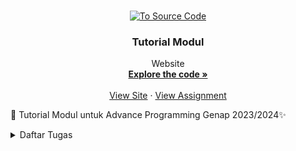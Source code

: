 <a name="readme-top"></a>

<br />
<div align="center">
  <a href="https://github.com/SamuelTanielM/eshop">
    <img src="pictures/logo_hae.png" alt="To Source Code" width="80" height="80">
  </a>

<h3 align="center">Tutorial Modul</h3>

  <p align="center">
    Website
    <br />
    <a href="https://github.com/SamuelTanielM/eshop"><strong>Explore the code »</strong></a>
    <br />
    <br />
    <a href="https://eshop-samuelt-adpro.koyeb.app">View Site</a>
    ·
    <a href="https://scele.cs.ui.ac.id/course/view.php?id=3747">View Assignment</a>
  </p>
</div>


🏪 Tutorial Modul untuk Advance Programming Genap 2023/2024✨
<details>
  <summary>Daftar Tugas</summary>
  <ol>

<hr>
      <details>
      <summary><a href="#tugas-2">Tutorial / Module 1 | ⭐ Coding Standards</a></summary>

<hr>
<hr>
<!-- #TODO:>>>:TODO:>>>:TODO:>>>:TODO:>>>:TODO:>>>:TODO:>>>:TODO:>>>:TODO:>>>:TODO:>>>:TODO:>>>:TODO:>>>:TODO:>>>:TODO:>>>:TODO:>>>:TODO:>>>:TODO:>>>:TODO:>>>:TODO:>>>:TODO:>>>:TODO:>>>:TODO:>>>:TODO:>>>:TODO:>>>:TODO:>>>:TODO:>>>:TODO:>>>:TODO:>>>:TODO:>>>:TODO:>>>:TODO:>>>:TODO:>>>: TABLE OF CONTENTS -->
<h3 align="center">Tutorial / Module 1 | ⭐ Coding Standards</h3>   

<a name="tugas-9"></a>
<details>
<summary>Table of Contents</summary>
<ol>
  <li>
    <a href="#reflection-1-1">Reflection 1</a>
  </li>
  <li>
    <a href="#reflection-1-2">Reflection 2</a>
  </li>

</ol>
</details>



<!-- ABOUT THE PROJECT -->
<a name="reflection-1-1"></a>
## Reflection 1

You already implemented two new features using Spring Boot. Check again your source code and evaluate the coding standards that you have learned in this module. Write clean code principles and secure coding practices that have been applied to your code.  If you find any mistake in your source code, please explain how to improve your code. Please write your reflection inside the repository's README.md file.

(mohon maaf kalau Inggris saya jelek) I've learned that the module for this project provides a good basis for coding practices and clean code principles. Following the module and its style of coding, I've improved in noticing and connecting the relationship between files. Albeit, I still found it pretty inconvenient to create many files and track or change them when there's a problem occurred. Not only that, the IDE is new to me, and it's challenging to get used to since it doesn't have a good display, missing shortcuts, and lag. So I have to just get used to it first, then realize it provides much more than VS Code, it tells where the problems are in different files easily.

Since clean code principles are somewhat dependent on a programmer's preference, I don't think it matches my way of reading the lines from the code. I usually use a highlight extension in VSCode, which highlights the comments and important codes to easily help me read it, making it easy to create long lines of code without getting confused, but since this is a learning opportunity, I'll try my best to suit myself coding using the principles.


<p align="right">(<a href="#readme-top">back to top</a>)</p>

<hr>

<!-- ABOUT THE PROJECT -->
<a name="reflection-1-2"></a>
## Reflection 2

1. After writing the unit test, how do you feel? How many unit tests should be made in a class? How to make sure that our unit tests are enough to verify our program? It would be good if you learned about code coverage. Code coverage is a metric that can help you understand how much of your source is tested. If you have 100% code coverage, does that mean your code has no bugs or errors?

I think the tests are more required in more complex projects. The tests in my program don't differ from testing it manually rendering it useless and less efficient, but I can see that once the project gets more complex, the tests will be very helpful.

To make sure that the unit tests are enough to verify the program is by trying out many different situations that the program is not intended to, therefore, you can easily find bugs and errors. It doesn't mean that code has no bugs or errors if it has 100% code coverage, there are many ways to break the code from what the code can handle. Although, if it's a simple project, maybe it could have no bugs or errors, but there may be errors or bugs that haven't been found or known to cause yet.

2. Suppose that after writing the CreateProductFunctionalTest.java along with the corresponding test case, you were asked to create another functional test suite that verifies the number of items in the product list. You decided to create a new Java class similar to the prior functional test suites with the same setup procedures and instance variables. What do you think about the cleanliness of the code of the new functional test suite? Will the new code reduce the code quality? Identify the potential clean code issues, explain the reasons, and suggest possible improvements to make the code cleaner! Please write your reflection inside the repository's README.md file.

I think it will clutter the test files too much, if you need to create a new file only for several items especially if you keep track of the number of items, creating the program in the same file can be better. For example, after creating the product, add another test if the number of items is increased or not and verify it. Creating the same setup procedures and instance variables for every test in the future could potentially slow down the time it took to test the project.

The cleanliness of the code will probably look good, but navigating the projects with other codes will be hard. The new code wouldn't reduce the code quality, since it has the same setup, perhaps if the setup before is already bad, then it will be bad, but if it's good, then probably not. If we're talking about the test file quality then probably yes, but ultimately not, since it can provide for future tests that can be created or occur with relatable problems. The potential clean code issues are the new functional test is not as good as the prior, it doesn't provide readability of the code, efficiency while maintaining trackability, and many more.

The possible improvements are as such:
- make sure the code is readable for everyone, especially on the team
- it is trackable for any potential problems that may occur
- efficient with the code
- if the test can be run in the same file as another test and can cut down the time, then it's probably better to create it in the same file


<p align="right">(<a href="#readme-top">back to top</a>)</p>

<hr>


</details>

<hr>
      <details>
      <summary><a href="#tugas-2">Tutorial / Module 2 | ⭐ CI/CD</a></summary>

<hr>
<hr>
<!-- #TODO:>>>:TODO:>>>:TODO:>>>:TODO:>>>:TODO:>>>:TODO:>>>:TODO:>>>:TODO:>>>:TODO:>>>:TODO:>>>:TODO:>>>:TODO:>>>:TODO:>>>:TODO:>>>:TODO:>>>:TODO:>>>:TODO:>>>:TODO:>>>:TODO:>>>:TODO:>>>:TODO:>>>:TODO:>>>:TODO:>>>:TODO:>>>:TODO:>>>:TODO:>>>:TODO:>>>:TODO:>>>:TODO:>>>:TODO:>>>:TODO:>>>: TABLE OF CONTENTS -->
<h3 align="center">Refleksi Module 2 | ⭐ CI/CD</h3>   

<a name="tugas-9"></a>
<details>
<summary>Table of Contents</summary>
<ol>
  <li>
    <a href="#code-quality">Code quality issue(s)</a>
  </li>
  <li>
    <a href="#ci-cd">Met the definition of Continuous Integration and Continuous Deployment</a>
  </li>
  <li>
    <a href="#bonus">Met the definition of Continuous Integration and Continuous Deployment</a>
  </li>

</ol>
</details>



<!-- ABOUT THE PROJECT -->
<a name="code-quality"></a>
## Code quality issue(s)

List the code quality issue(s) that you fixed during the exercise and explain your strategy on fixing them!

- Unused import 'org.springframework.boot.test.mock.mockito.MockBean'


ada banyak dalam file yang mengimport library dan tidak digunakan, solusinya saya kunjungi setiap file dan menghilangan setiap library yang tidak digunakan sehingga ketika dimerge ke main sudah hilang masalah tersebut, dengan demikian unused import tersebut mengurangi beban import library pada setiap kode

- Document empty method body

  terdapat method yang tidak ada penjelasan saya tambahkan comment untuk menjelaskan fungsinya sehingga menghindari fungsi yang tidak memiliki penjelasan dan kedepannya dapat digunakan oleh pengguna lain dengan mudah dan dapat dimengerti

- Position literals first in String comparisons

  mengerti apa maksudnya dan tujuannya untuk menghindari nullpointerexception, dan mengganti setiap masalah tersebut
  dari
  if (columns.size() > 0 && columns.get(0).getText().equals("Product Name"))

  menjadi

  if (columns.size() > 0 && "Product Name".equals(columns.get(0).getText()))

- Unnecessary modifier 'public' on method 'delete': the method is declared in an interface type

  dengan menghilangkan segala public pada tiap method create, findall, delete, findbyid, dan update, sehingga lebih baik kodenya

- The JUnit 5 test method name 'delete_ShouldReturnDeletedProduct' doesn't match '[a-z][a-zA-Z0-9]*'

  dengan mengganti semua yang tidak camel case mengikuti camel case

- Substitute calls to size() == 0 (or size() != 0, size() > 0, size() < 1) with calls to isEmpty()

  mengganti size > 0 dengan !empty

<p align="right">(<a href="#readme-top">back to top</a>)</p>

<hr>

<a name="ci-cd"></a>
## Met the definition of Continuous Integration and Continuous Deployment

Look at your CI/CD workflows (GitHub)/pipelines (GitLab). Do you think the current implementation has met the definition of Continuous Integration and Continuous Deployment? Explain the reasons (minimum 3 sentences)!

Workflows CI/CD yang digunakan pada kode saya yaitu PMD (Project Mess Detector) untuk menganalisis basis kode untuk potensi masalah dan mematuhi code conventions, supaya kodenya saya efektif dalam hal maintainabilitas dan kejelasan.

Selain itu, dengan mengikuti modul saya telah menerapkan Scorecard supply chain analysis tool untuk mengevaluasi dan mengoptimalkan proses proses supply chain, sehingga dari data yang terkumpul saya bisa meningkatkan efisiensi dan mengurangi cost.

Dalam bagian CD, saya juga telah mendeploy aplikasi saya di Koyeb, yang memungkinkan skalabilitas dan ketersediaan yang lancar. CI/CD ini dikonfigurasi untuk memantau cabang master, secara otomatis memicu build, testing, dan juga deployment ketika ada perubahan kode. Sehingga kode sudah aman dan dideploy dengan mulus. [Link Deployment](https://eshop-samuelt-adpro.koyeb.app)

Dengan demikian, implementasi CI/CD saya, dikombinasikan dengan alat-alat seperti PMD, Scorecard, dan deployment di Koyeb, memungkinkan saya untuk mempertahankan tingkat kualitas kode yang tinggi, mengoptimalkan proses supply chain, dan menghasilkan aplikasi yang terus menerus bagus kedepannya.


<p align="right">(<a href="#readme-top">back to top</a>)</p>

<hr>

<a name="bonus"></a>
## Bonus

Code coverage saya gunakan https://github.com/marketplace/actions/jacoco-reporter

dan dapat dicek pada [Github Action](https://github.com/SamuelTanielM/tutorial-1/actions/runs/7900930327/job/21563618793)

<p align="right">(<a href="#readme-top">back to top</a>)</p>

<hr>


</details>

<hr>
      <details>
      <summary><a href="#tugas-2">Tutorial / Module 3 | ⭐ OO Principles & Software Maintainability</a></summary>

<hr>
<hr>
<!-- #TODO:>>>:TODO:>>>:TODO:>>>:TODO:>>>:TODO:>>>:TODO:>>>:TODO:>>>:TODO:>>>:TODO:>>>:TODO:>>>:TODO:>>>:TODO:>>>:TODO:>>>:TODO:>>>:TODO:>>>:TODO:>>>:TODO:>>>:TODO:>>>:TODO:>>>:TODO:>>>:TODO:>>>:TODO:>>>:TODO:>>>:TODO:>>>:TODO:>>>:TODO:>>>:TODO:>>>:TODO:>>>:TODO:>>>:TODO:>>>:TODO:>>>: TABLE OF CONTENTS -->
<h3 align="center">Reflection ⭐ OO Principles & Software Maintainability</h3>   

<a name="tugas-9"></a>
<details>
<summary>Table of Contents</summary>
<ol>
  <li>
    <a href="#principles">Principles applied to project</a>
  </li>
  <li>
    <a href="#benefits">Benefits of applying SOLID principles and example</a>
  </li>
  <li>
    <a href="#disadvantages">Disadvantages if you do not apply SOLID principles to your project and example</a>
  </li>

</ol>
</details>



<!-- ABOUT THE PROJECT -->
<a name="principles"></a>
## Principles applied to project

- Separation of Concerns:

  memisahkan kelas-kelas Car dan Product ke dalam file-file terpisah, membantu pemeliharaan dan kejelasan dengan memfokuskan pada fungsionalitas tertentu di setiap file.

- Interface Segregation Principle (ISP):

  implementasikan interface CarRepository dan ProductRepository, untuk bergantung hanya pada metode-metode yang digunakan, supaya fleksibilitas dan skalabilitas.

- Single Responsibility Principle (SRP):

  setiap kelas dalam proyek memiliki satu tanggung jawab saja, seperti operasi akses data untuk repository dan definisi model untuk kelas-kelas Car dan Product.

- Open/Closed Principle (OCP):

  mengkode ke interface (CarRepository dan ProductRepository), proyek terbuka untuk perluasan melalui penambahan implementasi baru sementara tertutup untuk modifikasi pada kode yang sudah ada.

<p align="right">(<a href="#readme-top">back to top</a>)</p>

<hr>

<!-- ABOUT THE PROJECT -->
<a name="benefits"></a>
## Benefits of applying SOLID principles and example

- Pemeliharaan:

  SRP seperti pada nomor sebelumnya membuat lebih mudah memahami, memperbarui, dan memelihara program. Sehingga pas kita mau buat fitur baru perlu ditambahkan ke CarRepository, kita dapat fokus hanya pada memodifikasi kelas tersebut tanpa memengaruhi bagian lain

- Fleksibilitas:

  implementasi interface dan mematuhi ISP memungkinkan untuk pertukaran implementasi dengan mudah. Misalnya, jika mekanisme penyimpanan data untuk Car perlu diubah, hanya implementasi CarRepository yang perlu dimodifikasi, sementara bagian lain dari tidak terpengaruh.

- Testabilitas:

  Mengiktui prinicple SRP dan pemisahan tanggung jawab, komponen-komponen individu dari sistem menjadi lebih mudah diuji. Misalnya, unit test dapat ditulis khusus untuk implementasi CarRepository atau ProductRepository tanpa perlu menguji seluruh sistem.

<p align="right">(<a href="#readme-top">back to top</a>)</p>

<hr>

<!-- ABOUT THE PROJECT -->
<a name="disadvantages"></a>
## Disadvantages if you do not apply SOLID principles to your project and example

- Duplikasi Kode:

  Jika kita tidak mengiktu principle SRP, program dapat menjadi bengkak dan berisi kode yang berlogika sama/duplikat. Misalnya, jika ada kode untuk ngakses data tapi tersebar di berbagai file lain daripada terpusat di repository, jadi redundant karena banyak serupa diulangi di banyak file lain.

- Keterikatan yang Ketat:

  kalau tidak mengikuti OCP dan DIP dapat menyebabkan dependent yang ketat antara file-file yang berbeda dari sistem. Misalnya, jika kelas-kelas langsung bergantung pada implementasi konkret daripada abstraksi, membuat perubahan pada satu bagian dari sistem mungkin memerlukan modifikasi pada beberapa bagian lain, sehingga jadi sulit di maintain.

- Kesulitan dalam Skalabilitas:

  tanpa mematuhi ISP, menambahkan fungsionalitas baru ke file-file yang sudah ada mungkin memerlukan modifikasi pada interface dan implementasinya, memengaruhi bagian lain dari sistem. Misalnya, jika sebuah kelas mengimplementasikan interface yang besar dengan banyak metode, menambahkan metode baru ke antarmuka tersebut mungkin memaksa semua kelas yang mengimplementasikannya untuk memberikan implementasi, bahkan jika mereka tidak membutuhkannya. Hal ini dapat menyebabkan perubahan kode yang tidak perlu dan potensi bug.

<p align="right">(<a href="#readme-top">back to top</a>)</p>

<hr>


</details>

<hr>
      <details>
      <summary><a href="#tugas-2">Tutorial / Module 4 | ⭐ TDD & RefactoringURL</a></summary>

<hr>
<hr>
<!-- #TODO:>>>:TODO:>>>:TODO:>>>:TODO:>>>:TODO:>>>:TODO:>>>:TODO:>>>:TODO:>>>:TODO:>>>:TODO:>>>:TODO:>>>:TODO:>>>:TODO:>>>:TODO:>>>:TODO:>>>:TODO:>>>:TODO:>>>:TODO:>>>:TODO:>>>:TODO:>>>:TODO:>>>:TODO:>>>:TODO:>>>:TODO:>>>:TODO:>>>:TODO:>>>:TODO:>>>:TODO:>>>:TODO:>>>:TODO:>>>:TODO:>>>: TABLE OF CONTENTS -->
<h3 align="center">Reflection TDD & RefactoringURL</h3>   

<a name="tugas-4"></a>
<details>
<summary>Table of Contents</summary>
<ol>
  <li>
    <a href="#TDD-flow">TDD flow is useful enough or not</a>
  </li>
  <li>
    <a href="#FIRST">successfully followed F.I.R.S.T. principle or not.</a>
  </li>
</ol>
</details>



<!-- ABOUT THE PROJECT -->
<a name="TDD-flow"></a>
> Reflect based on Percival (2017) proposed self-reflective questions (in “Principles and Best Practice of Testing” submodule, chapter “Evaluating Your Testing Objectives”), whether this TDD flow is useful enough for you or not. If not, explain things that you need to do next time you make more tests.

Menurut pandangan saya, pengembangan berbasis Test-Driven Development (TDD) sangat bermanfaat. Hal ini dikarenakan adanya

- Evaluasi Kebutuhan Pengujian: harus memastikan bahwa sistem telah sepenuhnya memahami kebutuhan pengujian sebelum mulai mengimplementasikan kode. membantu sekali dalam menentukan kasus uji yang tepat dan memastikan bahwa semua kasus uji yang diperlukan telah ditangani.
- Refleksi Terhadap Desain Kode: Dengan adanya ini dapat menghindari masalah yang mungkin ada dari segi prinsip-prinsip desain
- Penambahan Pengujian Unit: semua bagian kode tercakup oleh pengujian unit yang sesuai. Ini memastikan bahwa kodenya dapat dipercaya dan mudah untuk dipelihara.
- Integrasi dan Pengujian End-to-End: memastikan bahwa kode saya diuji secara menyeluruh melalui pengujian integrasi dan end-to-end supaya pasti sistemnya berfungsi dengan baik saat digabungkan.

<p align="right">(<a href="#readme-top">back to top</a>)</p>

<hr>

<a name="FIRST"></a>
> You have created unit tests in Tutorial. Now reflect whether your tests have successfully followed F.I.R.S.T. principle or not. If not, explain things that you need to do the next time you create more tests.


Pada kasus pengujian yang telah saya lakukan, saya akan menilai apakah mereka mengikuti prinsip F.I.R.S.T.:

- Fast (Cepat): Dalam tes yang udah saya buat, saya sudah memastikan bahwa mereka berjalan dengan cepat dan efisien, tanpa waktu yang berlebihan.
- Independent (Independen): Setiap tes sudah berdiri sendiri dan tidak bergantung pada hasil tes lainnya.
- Repeatable (Dapat diulang): tes saya dapat diulang dan memberikan hasil yang konsisten setiap kali dijalankan.
- Self-Validating (Memvalidasi diri): Dalam tes saya, hasilnya jelas dan mudah dipahami apakah tes tersebut lulus atau gagal.
- Timely (Tepat waktu): Saya tidak menunda pengujian dan sudah mengintegrasikannya ke dalam siklus pengembangan secara teratur.

<p align="right">(<a href="#readme-top">back to top</a>)</p>

<hr>


</details>



<hr>
      <details>
      <summary><a href="#tugas-2">Tutorial / Module 5 | ⭐ Java Profiling</a></summary>

<hr>
<hr>
<!-- #TODO:>>>:TODO:>>>:TODO:>>>:TODO:>>>:TODO:>>>:TODO:>>>:TODO:>>>:TODO:>>>:TODO:>>>:TODO:>>>:TODO:>>>:TODO:>>>:TODO:>>>:TODO:>>>:TODO:>>>:TODO:>>>:TODO:>>>:TODO:>>>:TODO:>>>:TODO:>>>:TODO:>>>:TODO:>>>:TODO:>>>:TODO:>>>:TODO:>>>:TODO:>>>:TODO:>>>:TODO:>>>:TODO:>>>:TODO:>>>:TODO:>>>: TABLE OF CONTENTS -->
<h3 align="center">Tutorial / Module 5 | ⭐ Java Profiling</h3>   

<a name="tugas-9"></a>
<details>
<summary>Table of Contents</summary>
<ol>
  <li>
    <a href="#optimize">Screenshoot task and Conclusion</a>
  </li>

  <li>
    <a href="#jmeter-vs-profiler">What is the difference between the approach of performance testing with JMeter and profiling with IntelliJ Profiler in the context of optimizing application performance?</a>
  </li>
  <li>
    <a href="#profiling-process">How does the profiling process help you in identifying and understanding the weak points in your application?</a>
  </li>
  <li>
    <a href="#bottlenecks">Do you think IntelliJ Profiler is effective in assisting you to analyze and identify bottlenecks in your application code?</a>
  </li>
  <li>
    <a href="#performance-testing">What are the main challenges you face when conducting performance testing and profiling, and how do you overcome these challenges?</a>
  </li>
  <li>
    <a href="#benefits-profiling">What are the main benefits you gain from using IntelliJ Profiler for profiling your application code?</a>
  </li>

  <li>
    <a href="#intellij-profiler">How do you handle situations where the results from profiling with Inte	lliJ Profiler are not entirely consistent with findings from performance testing using JMeter?
</a>
  </li>

  <li>
    <a href="#strategy-optimize">What strategies do you implement in optimizing application code after analyzing results from performance testing and profiling? How do you ensure the changes you make do not affect the application's functionality?

</a>
  </li>

</ol>
</details>


<hr>
<!-- ABOUT THE PROJECT -->

<a name="optimize"></a>
## Screenshoot task and Conclusion

JMeter Resuls in table for all_student
<img src="screenshoot\test_all_student.png" alt="JMeter Resuls in table for all_student">
after optimization
<img src="screenshoot\optimize_all_student.png" alt="after optimization">

JMeter Resuls in table for all_student_name
<img src="screenshoot\test_all_student_name.png" alt="JMeter Resuls in table for test_all_student_name">
after optimization
<img src="screenshoot\optimize_all_student_name.png" alt="after optimization">

JMeter Resuls in table for highest_gpa
<img src="screenshoot\test_highest_gpa.png" alt="JMeter Resuls in table for test_highest_gpa">
after optimization
<img src="screenshoot\optimize_highest_gpa.png" alt="after optimization">

Test log for all_student
<img src="screenshoot\log_all_student.png" alt="Test log for all_student">

Test log for all_student_name
<img src="screenshoot\log_all_student_name.png" alt="Test log for log_all_student_name">

Test log for highest_gpa
<img src="screenshoot\log_highest_gpa.png" alt="Test log for log_highest_gpa">


**Kita dapat melihat perbedaan pada sample time(ms) yang menunjukkan waktu yang diperlukan dalam menjalankan program tersebut. Pada hal tersebut terdapat **peningkatan signifikan dalam kinerja aplikasi setelah menerapkan optimisasi yang diidentifikasi melalui profiling melalui intellij dan optimasi**. Waktu respon rata-rata menurun dari rata-rata 160000 ms pada all_student menjadi 3000 ms pada all_student, hal ini berlaku pada kedua test lainnya all_student_name dan highest_gpa (walaupun tidak teralu terlihat tetapi jika banyak data akan terlihat total costnya), menunjukkan waktu respon yang lebih cepat bagi pengguna.**

**Hasil ini memvalidasi efektivitas upaya optimisasi dan menyoroti pentingnya profiling dan performance testing dalam mengidentifikasi dan menangani bottleneck kinerja dalam aplikasi.**




<p align="right">(<a href="#readme-top">back to top</a>)</p>

<hr>

<!-- ABOUT THE PROJECT -->
<a name="jmeter-vs-profiler"></a>
## What is the difference between the approach of performance testing with JMeter and profiling with IntelliJ Profiler in the context of optimizing application performance?

Kalau pengujian kinerja dengan JMeter bertujuan untuk mengukur kinerja aplikasi di bawah beban tertentu, sedangkan IntelliJ Profiler bertujuan untuk menganalisis detail penggunaan sumber daya dan identifikasi titik-titik panas dalam kode aplikasi untuk memperbaiki kinerja secara spesifik contohnya melalui flame graph di tutorial. JMeter digunakan untuk pengujian beban dan skala aplikasi, sementara Profiler membantu dalam mengidentifikasi dan memperbaiki masalah kinerja di tingkat kode.


<p align="right">(<a href="#readme-top">back to top</a>)</p>

<hr>
<!-- ABOUT THE PROJECT -->

<a name="jmeter-vs-profiler"></a>
## How does the profiling process help you in identifying and understanding the weak points in your application?

Proses profiling membantu dalam mengidentifikasi dan memahami titik-titik lemah (cost yang mahal) dalam aplikasi dengan menganalisis penggunaan sumber daya seperti CPU, memori, dan time di berbagai bagian program. Dengan profiling, saya dapat melihat di mana aplikasi menghabiskan waktu dan sumber daya, membantu saya fokus pada area-area yang perlu dioptimalkan untuk meningkatkan performance aplikasi secara keseluruhan.

<p align="right">(<a href="#readme-top">back to top</a>)</p>

<hr>

<hr>
<!-- ABOUT THE PROJECT -->

<a name="jmeter-vs-profiler"></a>
## Do you think IntelliJ Profiler is effective in assisting you to analyze and identify bottlenecks in your application code?

Iya, IntelliJ Profiler efektif dalam membantu menganalisis dan mengidentifikasi titik-titik bottleneck dalam kode aplikasi karena Profiler menyediakan alat yang kuat untuk memantau penggunaan sumber daya seperti CPU, memori, dan thread untuk melihat mana yang perlu ditingkatkan. Dengan visualisasi yang jelas dan data yang disajikan dengan baik, Profiler memungkinkan saya untuk mengidentifikasi bagian kode yang memakan waktu atau menggunakan sumber daya secara berlebihan dengan cepat. Sesuai dengan alasan pada nomor sebelumnya.


<p align="right">(<a href="#readme-top">back to top</a>)</p>

<hr>

<hr>
<!-- ABOUT THE PROJECT -->

<a name="jmeter-vs-profiler"></a>
## What are the main challenges you face when conducting performance testing and profiling, and how do you overcome these challenges?

Tantangan yang dihadapi saat mau performance testing dan profiling tentunya terletak pada pemahaman yang diperlukan untuk melakukan testing tersebut, setup/persiapannya membutuhkan pemahaman materi yang mendalam serta ketika melakukan testing memerlukan perhatian terhadap apa yang dites. Selain itu juga, kita mperlu fokus pada metode atau function yang di test untuk mengetahui performancenya apakah bisa ditingkatkan atau sudah efisien. Dalam mengidentifikasi hal tersebut dan melakukan improvement terhadap performancenya sangatlah sulit karena memerlukan keterampilan programming yang baik dalam memahami function dari program serta pengetahuan luas dalam improving algoritmanya.

<p align="right">(<a href="#readme-top">back to top</a>)</p>

<hr>

<hr>
<!-- ABOUT THE PROJECT -->

<a name="jmeter-vs-profiler"></a>
## What are the main benefits you gain from using IntelliJ Profiler for profiling your application code?

- Memberikan visualisasi yang jelas tentang penggunaan sumber daya seperti CPU, memori, dan thread.
- Membantu mengidentifikasi titik-titik bottleneck dalam kode aplikasi yang dapat mempengaruhi kinerja secara signifikan.
- Memungkinkan pemantauan real-time selama eksekusi aplikasi, memudahkan deteksi masalah secara cepat.
- Menyediakan analisis detail pada level metode dan garis kode, membantu saya dalam memahami sumber masalah secara spesifik.
- Terintegrasi dengan lingkungan pengembangan IntelliJ IDEA, mempermudah penggunaan dan kolaborasi antara profilasi dan pengembangan kode.

<p align="right">(<a href="#readme-top">back to top</a>)</p>

<hr>

<hr>
<!-- ABOUT THE PROJECT -->

<a name="jmeter-vs-profiler"></a>
## How do you handle situations where the results from profiling with IntelliJ Profiler are not entirely consistent with findings from performance testing using JMeter?

Ketika hasil dari profilasi dengan IntelliJ Profiler tidak sepenuhnya konsisten dengan temuan dari pengujian kinerja menggunakan JMeter, kita dapat melakukan langkah-langkah berikut:

- Mengidentifikasi perbedaan antara pengujian kinerja dan profilasi untuk memahami penyebab ketidaksesuaian.
- Melakukan replikasi pengujian untuk memastikan konsistensi hasil antara kedua pendekatan.
- Menggabungkan temuan dari profilasi dan pengujian kinerja untuk mendapatkan pemahaman yang lebih holistik tentang kinerja aplikasi.
- Melakukan pengujian ulang dengan pengaturan yang berbeda untuk memverifikasi hasil dan mencari solusi yang konsisten.

"Addressing these common causes requires a comprehensive understanding of Java application behavior, diligent code profiling, and optimization strategies to ensure applications run efficiently, scale effectively, and deliver a seamless user experience." - Slide modul

Dengan pendekatan yang cermat dan analisis yang teliti, kita dapat mengatasi perbedaan hasil antara profilasi dan pengujian kinerja untuk meningkatkan kinerja aplikasi secara keseluruhan.


<p align="right">(<a href="#readme-top">back to top</a>)</p>

<hr>

<hr>
<!-- ABOUT THE PROJECT -->

<a name="jmeter-vs-profiler"></a>
## What strategies do you implement in optimizing application code after analyzing results from performance testing and profiling? How do you ensure the changes you make do not affect the application's functionality?

Strategi yang dilakukan untuk mmengoptimize kode apliksai setelah mengalaisis hasil performance testing dan profiling:

- Mengidentifikasi dan memprioritaskan area yang perlu dioptimalkan berdasarkan temuan dari pengujian kinerja dan profilasi. Dalam intellij profiler ditunjukkan flame graph, dan juga ada icon flame pada program yang membutuhkan waktu lambat
- Melakukan perbaikan kode yang spesifik untuk mengatasi titik-titik bottleneck yang diidentifikasi. Ini mungkin meliputi pengoptimalan algoritma, peningkatan efisiensi, atau penghapusan panggilan ke database yang tidak efisien. Dalam pengoptimalan algoritma, kita perlu meluaskan pengetahuan kita, misalkan pada contoh modul ini saya menggunakan StringBuilder dan juga map serta stream yang dapat meningkatkan efisiensi.
- Melakukan pengujian ulang setelah menerapkan perubahan untuk memastikan bahwa perubahan tersebut benar-benar meningkatkan kinerja aplikasi.
- Memastikan bahwa perubahan yang dilakukan tidak memengaruhi fungsionalitas aplikasi. Ini dapat dicapai dengan melakukan pengujian fungsional untuk memastikan bahwa aplikasi masih berperilaku seperti yang diharapkan setelah diterapkan perubahan kinerja.
- Menerapkan siklus iterasi di mana perubahan dianalisis, diuji, dan diterapkan secara bertahap untuk terus meningkatkan kinerja aplikasi tanpa mengorbankan fungsionalitas. Sering kali yang kita lakukan dapat dioptimalisasi lebih efisien lagi, sehingga perlu melakukan iterasi berulang-ulang.

<p align="right">(<a href="#readme-top">back to top</a>)</p>

<hr>



</details>

<hr>
      <details>
      <summary><a href="#tugas-2">Tutorial / Module 6 | ⭐ Concurrency</a></summary>

<hr>
<hr>
<!-- #TODO:>>>:TODO:>>>:TODO:>>>:TODO:>>>:TODO:>>>:TODO:>>>:TODO:>>>:TODO:>>>:TODO:>>>:TODO:>>>:TODO:>>>:TODO:>>>:TODO:>>>:TODO:>>>:TODO:>>>:TODO:>>>:TODO:>>>:TODO:>>>:TODO:>>>:TODO:>>>:TODO:>>>:TODO:>>>:TODO:>>>:TODO:>>>:TODO:>>>:TODO:>>>:TODO:>>>:TODO:>>>:TODO:>>>:TODO:>>>:TODO:>>>: TABLE OF CONTENTS -->
<h3 align="center">Tutorial / Module 6 | ⭐ Concurrency</h3>   

<a name="tugas-6"></a>
<details>
<summary>Table of Contents</summary>
<ol>
  <li>
    <a href="#commit-1">Commit 1 Reflection notes</a>
  </li>
  <li>
    <a href="#cookie-request">fungsi dari CookieRequest dan mengapa instance CookieRequest perlu untuk dibagikan ke semua komponen di aplikasi Flutter</a>
  </li>
  <li>
    <a href="#mekanisme-fetch">mekanisme pengambilan data dari JSON hingga dapat ditampilkan pada Flutter</a>
  </li>
  <li>
    <a href="#mekanisme-auth">mekanisme autentikasi dari input data akun pada Flutter ke Django hingga selesainya proses autentikasi oleh Django dan tampilnya menu pada Flutter.</a>
  </li>
  <li>
    <a href="#widget-dipakai">widget yang kamu dipakai pada tugas ini</a>
  </li>

  <li>
    <a href="#checklist9">implementasi checklist</a>
  </li>

</ol>
</details>



<!-- ABOUT THE PROJECT -->
<a name="commit-1"></a>
## Commit 1 Reflection notes

Kita buat git repository dan pastikan sudah memiliki library rust, buat new project rust dengan cargo, kemudian mencoba program dengan tcplistener untuk menjalankan server dan mengaksesnya dari browser menggambarkan interaksi dasar antara server dan klien.
Kemudian saya memahami penanganan permintaan dalam web server dengan metode handle_connection, yang bertanggung jawab untuk memproses permintaan masuk. Ini menggunakan pustaka I/O dan jaringan Rust, menunjukkan kemampuan Rust dalam menangani operasi sistem tingkat rendah secara efisien.
```rust
use std::{ //untuk mengimpor library
 io::{prelude::*, BufReader},
 net::{TcpListener, TcpStream},
};
```

```rust
fn main() {
  let listener = TcpListener::bind("127.0.0.1:7878").unwrap(); //membuat TcpListener baru yang terikat ke alamat IP dan port 
  for stream in listener.incoming() { let stream = stream.unwrap(); // berjalan untuk setiap koneksi yang masuk ke server. listener.incoming() mengembalikan iterator yang menghasilkan TcpStream
    handle_connection(stream); }
}
```

```rust
fn handle_connection(mut stream: TcpStream) { let buf_reader = BufReader::new(&mut stream);
  let http_request: Vec<_> = buf_reader //membaca setiap baris dari TcpStream, mengumpulkannya menjadi vektor, dan menghentikan pembacaan saat menemui baris kosong.
          .lines() 
          .map(|result| result.unwrap())
          .take_while(|line| !line.is_empty()) .collect();
  println!("Request: {:#?}", http_request);
}
```

<p align="right">(<a href="#readme-top">back to top</a>)</p>

<hr>

<!-- ABOUT THE PROJECT -->
<a name="commit-2"></a>
## Commit 2 Reflection notes

```rust
fn handle_connection(mut stream: TcpStream) {
  let buf_reader = BufReader::new(&mut stream); let http_request: Vec<_> = buf_reader
          .lines() .map(|result| result.unwrap()) .take_while(|line| !line.is_empty())
          .collect();
  let status_line = "HTTP/1.1 200 OK"; 
  let contents = fs::read_to_string("hello.html").unwrap(); //membaca isi dari file "hello.html" ke dalam string contents menggunakan fs::read_to_string(). Fungsi ini membuka file, membacanya, dan mengembalikan string berisi isi file. .unwrap() digunakan untuk menangani kemungkinan error dengan cara yang kasar (biasa digunakan untuk kasus seperti ini dalam kode contoh).
  let length = contents.len();
  let response =
          format!("{status_line}\r\nContent-Length:
{length}\r\n\r\n{contents}");//pembentukan respons HTTP yang lengkap. Status line, panjang konten, dan isi konten digabungkan menjadi satu string menggunakan fungsi format!()
  stream.write_all(response.as_bytes()).unwrap();//Akhirnya, respons yang telah dibentuk di atas dikirimkan ke klien melalui koneksi stream
}
```

Content-Length adalah header HTTP yang menyatakan panjang konten dalam byte dari respons yang dikirim oleh server kepada klien

![Commit 2 screen capture](/assets/images/commit2.png)


<p align="right">(<a href="#readme-top">back to top</a>)</p>

<hr>

<hr>

<!-- ABOUT THE PROJECT -->
<a name="commit-3"></a>
## Commit 3 Reflection notes

Pada tahap ketiga akan dibuat Handling requests to / differently from other requests yaitu jika mengakses alamat web yang salah akan memunculkan laman 404
caranya disini kita bagi menjadi dua kondisi laman benar dan laman salah menggunakan if else, mengikuti langkah pengerjaan kita ubah untuk disesuaikan, kita dapatkan
```rust
    if request_line == &"GET / HTTP/1.1" {
        let status_line = "HTTP/1.1 200 OK";
        let contents = fs::read_to_string("hello.html").unwrap();
        let length = contents.len();

        let response = format!(
            "{status_line}\r\nContent-Length: {length}\r\n\r\n{contents}",
            status_line = status_line,
            length = length,
            contents = contents
        );

        stream.write_all(response.as_bytes()).unwrap();
    } else {
        let status_line = "HTTP/1.1 404 NOT FOUND";
        let contents = fs::read_to_string("404.html").unwrap();
        let length = contents.len();
        
        let response = format!(
        "{status_line}\r\nContent-Length: {length}\r\n\r\n{contents}"
        );
        
        stream.write_all(response.as_bytes()).unwrap();
    }
```

disini kita juga membuat 404.html sehingga dimunculkan
```html
<!DOCTYPE html>
<html lang="en">
<head>
  <meta charset="utf-8">
  <title>Hello!</title>
</head>
<body>
<h1>Oops!</h1>
<p>Sorry, I don't know what you're asking for.</p>
<p>Rust is running from Samuel's machine.</p>
</body>
</html>
```

kemudian kita refactoring hal ini supaya membuatnya lebih mudah untuk melihat perbedaan antara dua kasus tersebut, dan ini berarti kita hanya perlu memperbarui satu tempat dalam kode jika kita ingin mengubah cara membaca file dan menulis responsnya. Perilaku kode dnegan if else akan sama dengan yang ada di Listing sekarang.
```rust
let (status_line, filename) = if request_line == "GET / HTTP/1.1" {
("HTTP/1.1 200 OK", "hello.html")
} else {
("HTTP/1.1 404 NOT FOUND", "404.html")
};

let contents = fs::read_to_string(filename).unwrap();
let length = contents.len();

let response =
format!("{status_line}\r\nContent-Length: {length}\r\n\r\n{contents}");

stream.write_all(response.as_bytes()).unwrap();
```

![Commit 3 screen capture](/assets/images/commit3.png)

<p align="right">(<a href="#readme-top">back to top</a>)</p>

<hr>

<!-- ABOUT THE PROJECT -->
<a name="commit-4"></a>
## Commit 4 Reflection notes


<p align="right">(<a href="#readme-top">back to top</a>)</p>

<hr>

<!-- ABOUT THE PROJECT -->
<a name="commit-5"></a>
## Commit 5 Reflection notes


<p align="right">(<a href="#readme-top">back to top</a>)</p>

<hr>

</details>

<hr>
      <details>
      <summary><a href="#tugas-2">Tutorial / Module ? | ⭐ ?</a></summary>

<hr>
<hr>
<!-- #TODO:>>>:TODO:>>>:TODO:>>>:TODO:>>>:TODO:>>>:TODO:>>>:TODO:>>>:TODO:>>>:TODO:>>>:TODO:>>>:TODO:>>>:TODO:>>>:TODO:>>>:TODO:>>>:TODO:>>>:TODO:>>>:TODO:>>>:TODO:>>>:TODO:>>>:TODO:>>>:TODO:>>>:TODO:>>>:TODO:>>>:TODO:>>>:TODO:>>>:TODO:>>>:TODO:>>>:TODO:>>>:TODO:>>>:TODO:>>>:TODO:>>>: TABLE OF CONTENTS -->
<h3 align="center">Tugas 9: Integrasi Layanan Web Django dengan Aplikasi Flutter</h3>   

<a name="tugas-9"></a>
<details>
<summary>Table of Contents</summary>
<ol>
  <li>
    <a href="#pengambilan-json">pengambilan data JSON tanpa membuat model terlebih dahulu</a>
  </li>
  <li>
    <a href="#cookie-request">fungsi dari CookieRequest dan mengapa instance CookieRequest perlu untuk dibagikan ke semua komponen di aplikasi Flutter</a>
  </li>
  <li>
    <a href="#mekanisme-fetch">mekanisme pengambilan data dari JSON hingga dapat ditampilkan pada Flutter</a>
  </li>
  <li>
    <a href="#mekanisme-auth">mekanisme autentikasi dari input data akun pada Flutter ke Django hingga selesainya proses autentikasi oleh Django dan tampilnya menu pada Flutter.</a>
  </li>
  <li>
    <a href="#widget-dipakai">widget yang kamu dipakai pada tugas ini</a>
  </li>

  <li>
    <a href="#checklist9">implementasi checklist</a>
  </li>

</ol>
</details>



<!-- ABOUT THE PROJECT -->
<a name="pengambilan-json"></a>
## pengambilan data JSON tanpa membuat model terlebih dahulu

bisa tetapi prosedur yang perlu dilakukan dalam memparsing

<p align="right">(<a href="#readme-top">back to top</a>)</p>

<hr>


</details>



  </ol>
</details>
